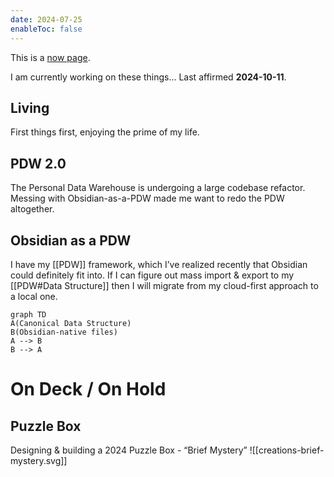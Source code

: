 ```yaml
---
date: 2024-07-25
enableToc: false
---
```

This is a [now page](https://sive.rs/nowff).

I am currently working on these things... 
Last affirmed **2024-10-11**.

## Living
First things first, enjoying the prime of my life.

## PDW 2.0
The Personal Data Warehouse is undergoing a large codebase refactor. Messing with Obsidian-as-a-PDW made me want to redo the PDW altogether.

## Obsidian as a PDW
I have my [[PDW]] framework, which I’ve realized recently that Obsidian could definitely fit into. If I can figure out mass import & export to my [[PDW#Data Structure]] then I will migrate from my cloud-first approach to a local one. 

```mermaid
graph TD
A(Canonical Data Structure)
B(Obsidian-native files)
A --> B
B --> A
```

# On Deck / On Hold

## Puzzle Box
Designing & building a 2024 Puzzle Box - “Brief Mystery”
![[creations-brief-mystery.svg]]
